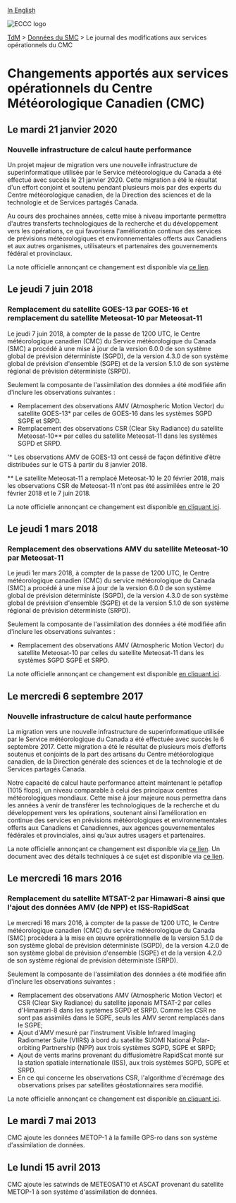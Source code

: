 [In English](changelog_multisystems_en.md)

![ECCC logo](../img_eccc-logo.png)

[TdM](../readme_fr.md) > [Données du SMC](readme_fr.md) > Le journal des modifications aux services opérationnels du CMC


# Changements apportés aux services opérationnels du Centre Météorologique Canadien (CMC)


## Le mardi 21 janvier 2020

### Nouvelle infrastructure de calcul haute performance

Un projet majeur de migration vers une nouvelle infrastructure de superinformatique utilisée par le Service météorologique du Canada a été effectué avec succès le 21 janvier 2020. Cette migration a été le résultat d'un effort conjoint et soutenu pendant plusieurs mois par des experts du Centre météorologique canadien, de la Direction des sciences et de la technologie et de Services partagés Canada.

Au cours des prochaines années, cette mise à niveau importante permettra d'autres transferts technologiques de la recherche et du développement vers les opérations, ce qui favorisera l'amélioration continue des services de prévisions météorologiques et environnementales offerts aux Canadiens et aux autres organismes, utilisateurs et partenaires des gouvernements fédéral et provinciaux.

La note officielle annonçant ce changement est disponible via [ce lien](https://dd.meteo.gc.ca/doc/genots/2020/01/17/NOCN03_CWAO_171911___36984).

## Le jeudi 7 juin 2018

### Remplacement du satellite GOES-13 par GOES-16 et remplacement du satellite Meteosat-10 par Meteosat-11

Le jeudi 7 juin 2018, à compter de la passe de 1200 UTC, le Centre météorologique canadien (CMC) du Service météorologique du Canada (SMC) a procédé à une mise à jour de la version 6.0.0 de son système global de prévision déterministe (SGPD), de la version 4.3.0 de son système global de prévision d'ensemble (SGPE) et de la version 5.1.0 de son système régional de prévision déterministe (SRPD).

Seulement la composante de l'assimilation des données a été modifiée afin d'inclure les observations suivantes :

* Remplacement des observations AMV (Atmospheric Motion Vector) du satellite GOES-13* par celles de GOES-16 dans les systèmes SGPD SGPE et SRPD.
* Remplacement des observations CSR (Clear Sky Radiance) du satellite Meteosat-10** par celles du satellite Meteosat-11 dans les systèmes SGPD et SRPD.

'* Les observations AMV de GOES-13 ont cessé de façon définitive d’être distribuées sur le GTS à partir du 8 janvier 2018.

** Le satellite Meteosat-11 a remplacé Meteosat-10 le 20 février 2018, mais les observations CSR de Meteosat-11 n'ont pas été assimilées entre le 20 février 2018 et le 7 juin 2018.

La note officielle annonçant ce changement est disponible [en cliquant ici](https://dd.meteo.gc.ca/doc/genots/2018/06/18/NOCN03_CWAO_181607___62703).

## Le jeudi 1 mars 2018

### Remplacement des observations AMV du satellite Meteosat-10 par Meteosat-11

Le jeudi 1er mars 2018, à compter de la passe de 1200 UTC, le Centre météorologique canadien (CMC) du service météorologique du Canada (SMC) a procédé à une mise à jour de la version 6.0.0 de son système global de prévision déterministe (SGPD), de la version 4.3.0 de son système global de prévision d'ensemble (SGPE) et de la version 5.1.0 de son système régional de prévision déterministe (SRPD).

Seulement la composante de l'assimilation des données a été modifiée afin d'inclure les observations suivantes :

* Remplacement des observations AMV (Atmospheric Motion Vector) du satellite Meteosat-10 par celles du satellite Meteosat-11 dans les systèmes SGPD SGPE et SRPD.

La note officielle annonçant ce changement est disponible [en cliquant ici](https://dd.meteo.gc.ca/doc/genots/2018/06/18/NOCN03_CWAO_181205___20058).

## Le mercredi 6 septembre 2017

### Nouvelle infrastructure de calcul haute performance

La migration vers une nouvelle infrastructure de superinformatique utilisée par le Service météorologique du Canada a été effectuée avec succès le 6 septembre 2017. Cette migration a été le résultat de plusieurs mois d’efforts soutenus et conjoints de la part des artisans du Centre météorologique canadien, de la Direction générale des sciences et de la technologie et de Services partagés Canada.

Notre capacité de calcul haute performance atteint maintenant le pétaflop (1015 flops), un niveau comparable à celui des principaux centres météorologiques mondiaux. Cette mise à jour majeure nous permettra dans les années à venir de transférer les technologiques de la recherche et du développement vers les opérations, soutenant ainsi l’amélioration en continue des services en prévisions météorologiques et environnementales offerts aux Canadiens et Canadiennes, aux agences gouvernementales fédérales et provinciales, ainsi qu’aux autres usagers et partenaires.

La note officielle annonçant ce changement est disponible via [ce lien](https://dd.meteo.gc.ca/doc/genots/2017/08/31/NOCN03_CWAO_312003___11256).
Un document avec des détails techniques à ce sujet est disponible via [ce lien](https://collaboration.cmc.ec.gc.ca/cmc/CMOI/product_guide/docs/tech_notes/HPC_Migration2017_tech_f.pdf).

## Le mercredi 16 mars 2016

### Remplacement du satellite MTSAT-2 par Himawari-8 ainsi que l'ajout des données AMV (de NPP) et ISS-RapidScat

Le mercredi 16 mars 2016, à compter de la passe de 1200 UTC, le Centre météorologique canadien (CMC) du service météorologique du Canada (SMC) procèdera à la mise en œuvre oprérationnelle de la version 5.1.0 de son système global de prévision déterministe (SGPD), de la version 4.2.0 de son système global de prévision d'ensemble (SGPE) et de la version 4.2.0 de son système régional de prévision déterministe (SRPD).

Seulement la composante de l'assimilation des données a été modifiée afin d'inclure les observations suivantes :

* Remplacement des observations AMV (Atmospheric Motion Vector) et CSR (Clear Sky Radiance) du satellite japonais MTSAT-2 par celles d'Himawari-8 dans les systèmes SGPD et SRPD. Comme les CSR ne sont pas assimilés dans le SGPE, seuls les AMV seront remplacés dans le SGPE;
* Ajout d'AMV mesuré par l'instrument Visible Infrared Imaging Radiometer Suite (VIIRS) à bord du satellite SUOMI National Polar-orbiting Partnership (NPP) aux trois systèmes SGPD, SGPE et SRPD;
* Ajout de vents marins provenant du diffusiomètre RapidScat monté sur la station spatiale internationale (ISS), aux trois systèmes SGPD, SGPE et SRPD.
* En ce qui concerne les observations CSR, l'algorithme d'écrémage des observations prises par satellites géostationnaires sera modifié.

La note officielle annonçant ce changement est disponible [en cliquant ici](https://dd.meteo.gc.ca/doc/genots/2016/03/15/NOCN03_CWAO_151730___00994).

## Le mardi 7 mai 2013

CMC ajoute les données METOP-1 à la famille GPS-ro dans son système d'assimilation de données.

## Le lundi 15 avril 2013

CMC ajoute les satwinds de METEOSAT10 et ASCAT provenant du satellite METOP-1 à son système d'assimilation de données.